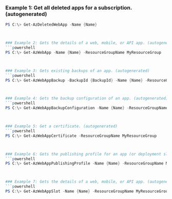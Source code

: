 
### Example 1: Get all deleted apps for a subscription. (autogenerated)
```powershell
PS C:\> Get-AzDeletedWebApp -Name {Name}



### Example 2: Gets the details of a web, mobile, or API app. (autogenerated)
```powershell
PS C:\> Get-AzWebApp -Name {Name} -ResourceGroupName MyResourceGroup



### Example 3: Gets existing backups of an app. (autogenerated)
```powershell
PS C:\> Get-AzWebAppBackup -BackupId {BackupId} -Name {Name} -ResourceGroupName MyResourceGroup



### Example 4: Gets the backup configuration of an app. (autogenerated)
```powershell
PS C:\> Get-AzWebAppBackupConfiguration -Name {Name} -ResourceGroupName MyResourceGroup



### Example 5: Get a certificate. (autogenerated)
```powershell
PS C:\> Get-AzWebAppCertificate -ResourceGroupName MyResourceGroup



### Example 6: Gets the publishing profile for an app (or deployment slot, if specified). (autogenerated)
```powershell
PS C:\> Get-AzWebAppPublishingProfile -Name {Name} -ResourceGroupName MyResourceGroup



### Example 7: Gets the details of a web, mobile, or API app. (autogenerated)
```powershell
PS C:\> Get-AzWebAppSlot -Name {Name} -ResourceGroupName MyResourceGroup -Slot {Slot}


